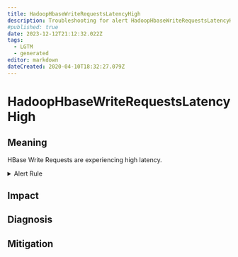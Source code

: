 ```yaml
---
title: HadoopHbaseWriteRequestsLatencyHigh
description: Troubleshooting for alert HadoopHbaseWriteRequestsLatencyHigh
#published: true
date: 2023-12-12T21:12:32.022Z
tags: 
  - LGTM
  - generated
editor: markdown
dateCreated: 2020-04-10T18:32:27.079Z
---
```


# HadoopHbaseWriteRequestsLatencyHigh

## Meaning
[//]: # "Short paragraph that explains what the alert means"
HBase Write Requests are experiencing high latency.

<details>
  <summary>Alert Rule</summary>

{{% rule "hadoop/jmx_exporter.yml" "HadoopHbaseWriteRequestsLatencyHigh" %}}

{{% comment %}}

```yaml
alert: HadoopHbaseWriteRequestsLatencyHigh
expr: hadoop_hbase_write_requests_latency_seconds > 0.5
for: 10m
labels:
    severity: warning
annotations:
    summary: Hadoop HBase Write Requests Latency High (instance {{ $labels.instance }})
    description: |-
        HBase Write Requests are experiencing high latency.
          VALUE = {{ $value }}
          LABELS = {{ $labels }}
    runbook: https://github.com/srerun/prometheus-alerts/blob/main/content/runbooks/jmx_exporter/HadoopHbaseWriteRequestsLatencyHigh.md

```

{{% /comment %}}

</details>


## Impact
[//]: # "What could / will happen if the alert is not addressed"



## Diagnosis
[//]: # "Steps to take to identify the cause of the problem"



## Mitigation
[//]: # "The steps necessary to resolve the alert"

